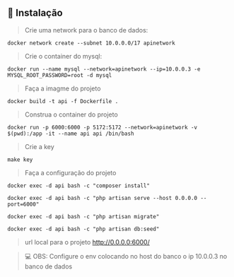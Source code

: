 ## 🚀 Instalação

> Crie uma network para o banco de dados:
```
docker network create --subnet 10.0.0.0/17 apinetwork
```

> Crie o container do mysql:
```
docker run --name mysql --network=apinetwork --ip=10.0.0.3 -e MYSQL_ROOT_PASSWORD=root -d mysql
```

> Faça a imagme do projeto
```
docker build -t api -f Dockerfile .
```

> Construa o container do projeto
```
docker run -p 6000:6000 -p 5172:5172 --network=apinetwork -v $(pwd):/app -it --name api api /bin/bash
```

> Crie a key
```
make key
```

> Faça a configuração do projeto

```
docker exec -d api bash -c "composer install"

docker exec -d api bash -c "php artisan serve --host 0.0.0.0 --port=6000"

docker exec -d api bash -c "php artisan migrate"

docker exec -d api bash -c "php artisan db:seed"
```

> url local para o projeto http://0.0.0.0:6000/

> 💻 OBS: Configure o env colocando no host do banco o ip 10.0.0.3 no banco de dados
